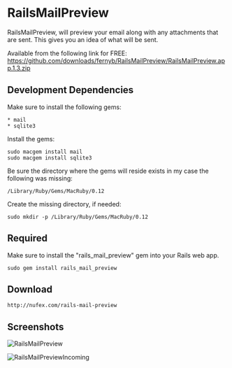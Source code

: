# RailsMailPreview

RailsMailPreview, will preview your email along with any attachments that are sent. This gives you an idea of what will be sent.

Available from the following link for FREE: https://github.com/downloads/fernyb/RailsMailPreview/RailsMailPreview.app.1.3.zip

## Development Dependencies

Make sure to install the following gems:
    
    * mail
    * sqlite3

Install the gems:

    sudo macgem install mail
    sudo macgem install sqlite3

Be sure the directory where the gems will reside exists in my case the following was missing:

    /Library/Ruby/Gems/MacRuby/0.12

Create the missing directory, if needed:

    sudo mkdir -p /Library/Ruby/Gems/MacRuby/0.12


## Required

Make sure to install the "rails_mail_preview" gem into your Rails web app.

    sudo gem install rails_mail_preview

## Download

    http://nufex.com/rails-mail-preview

## Screenshots

![RailsMailPreview](https://github.com/downloads/fernyb/RailsMailPreview/rails_mail_preview_screenshot.png)

![RailsMailPreviewIncoming](https://github.com/downloads/fernyb/RailsMailPreview/rails_mail_preview_2.png)
